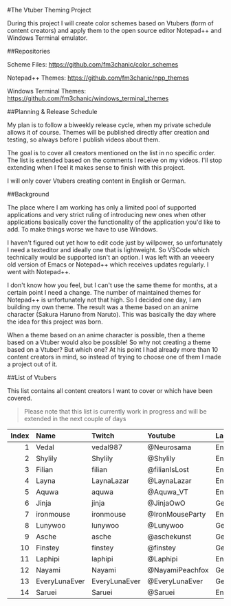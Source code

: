#The Vtuber Theming Project

During this project I will create color schemes based on Vtubers (form of content creators) and apply them to the open source editor Notepad++ and Windows Terminal emulator.

##Repositories

Scheme Files: https://github.com/fm3chanic/color_schemes

Notepad++ Themes: https://github.com/fm3chanic/npp_themes

Windows Terminal Themes: https://github.com/fm3chanic/windows_terminal_themes

##Planning & Release Schedule

My plan is to follow a biweekly release cycle, when my private schedule allows it of course. Themes will be published directly after creation and testing, so always before I publish videos about them.

The goal is to cover all creators mentioned on the list in no specific order. The list is extended based on the comments I receive on my videos. I'll stop extending when I feel it makes sense to finish with this project.

I will only cover Vtubers creating content in English or German.

##Background

The place where I am working has only a limited pool of supported applications and very strict ruling of introducing new ones when other applications basically cover the functionality of the application you'd like to add. To make things worse we have to use Windows.

I haven't figured out yet how to edit code just by willpower, so unfortunately I need a texteditor and ideally one that is lightweight. So VSCode which technically would be supported isn't an option. I was left with an veeeery old version of Emacs or Notepad++ which receives updates regularly. I went with Notepad++.

I don't know how you feel, but I can't use the same theme for months, at a certain point I need a change. The number of maintained themes for Notepad++ is unfortunately not that high. So I decided one day, I am building my own theme. The result was a theme based on an anime character (Sakura Haruno from Naruto). This was basically the day where the idea for this project was born.

When a theme based on an anime character is possible, then a theme based on a Vtuber would also be possible! So why not creating a theme based on a Vtuber? But which one? At his point I had already more than 10 content creators in mind, so instead of trying to choose one of them I made a project out of it.

##List of Vtubers

This list contains all content creators I want to cover or which have been covered.

> Please note that this list is currently work in progress and will be extended in the next couple of days

|Index|Name|Twitch|Youtube|Language|Done|
|---:|:---|:---|:---|:---|:---:|
|1|Vedal|vedal987|@Neurosama|English|TRUE|
|2|Shylily|Shylily|@Shylily|English|TRUE|
|3|Filian|filian|@filianIsLost|English|FALSE|
|4|Layna|LaynaLazar|@LaynaLazar|English|FALSE|
|5|Aquwa|aquwa|@Aquwa_VT|English|FALSE|
|6|Jinja|jinja|@JinjaOwO|German|FALSE|
|7|ironmouse|ironmouse|@IronMouseParty|English|FALSE|
|8|Lunywoo|lunywoo|@Lunywoo|German|FALSE|
|9|Asche|asche|@aschekunst|German|FALSE|
|10|Finstey|finstey|@finstey|German|FALSE|
|11|Laphipi|laphipi|@Laphipi|English|FALSE|
|12|Nayami|Nayami|@NayamiPeachfox|German|FALSE|
|13|EveryLunaEver|EveryLunaEver|@EveryLunaEver|German|FALSE|
|14|Saruei|Saruei|@Saruei|English|FALSE|